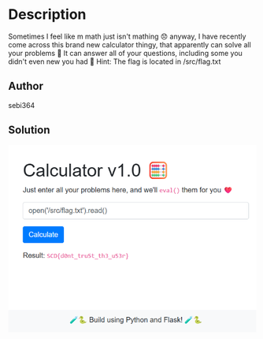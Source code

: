 # Description
Sometimes I feel like m math just isn't mathing 😞 anyway, I have recently come across this brand new calculator thingy, that apparently can solve all your problems 🤩 It can answer all of your questions, including some you didn't even new you had 🚩
Hint: The flag is located in /src/flag.txt

## Author
sebi364

## Solution
![solution screenshot](calculator.png)
